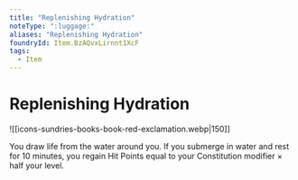 ```yaml
---
title: "Replenishing Hydration"
noteType: ":luggage:"
aliases: "Replenishing Hydration"
foundryId: Item.BzAQvxLirnnt1XcF
tags:
  - Item
---
```


# Replenishing Hydration
![[icons-sundries-books-book-red-exclamation.webp|150]]

You draw life from the water around you. If you submerge in water and rest for 10 minutes, you regain Hit Points equal to your Constitution modifier × half your level.
